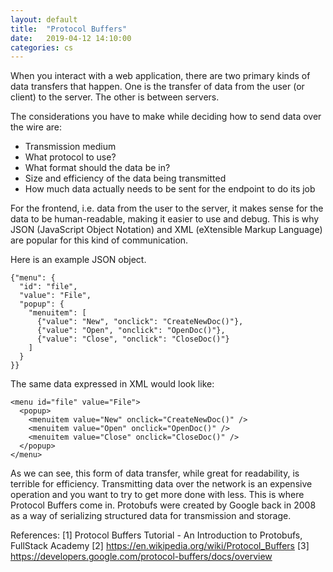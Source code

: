 ```yaml
---
layout: default
title:  "Protocol Buffers"
date:   2019-04-12 14:10:00
categories: cs
---
```


When you interact with a web application, there are two primary kinds of data transfers that happen. One is the transfer of
data from the user (or client) to the server. The other is between servers.

The considerations you have to make while deciding how to send data over the wire are:
  * Transmission medium
  * What protocol to use?
  * What format should the data be in?
  * Size and efficiency of the data being transmitted
  * How much data actually needs to be sent for the endpoint to do its job

For the frontend, i.e. data from the user to the server, it makes sense for the data to be human-readable, making it easier to
use and debug. This is why JSON (JavaScript Object Notation) and XML (eXtensible Markup Language) are popular for this kind of
communication.

Here is an example JSON object.
```
{"menu": {
  "id": "file",
  "value": "File",
  "popup": {
    "menuitem": [
      {"value": "New", "onclick": "CreateNewDoc()"},
      {"value": "Open", "onclick": "OpenDoc()"},
      {"value": "Close", "onclick": "CloseDoc()"}
    ]
  }
}}
```
The same data expressed in XML would look like:
```
<menu id="file" value="File">
  <popup>
    <menuitem value="New" onclick="CreateNewDoc()" />
    <menuitem value="Open" onclick="OpenDoc()" />
    <menuitem value="Close" onclick="CloseDoc()" />
  </popup>
</menu>
```

As we can see, this form of data transfer, while great for readability, is terrible for efficiency. Transmitting data over
the network is an expensive operation and you want to try to get more done with less. This is where Protocol Buffers come in.
Protobufs were created by Google back in 2008 as a way of serializing structured data for transmission and storage.

References:
[1] Protocol Buffers Tutorial - An Introduction to Protobufs, FullStack Academy
[2] https://en.wikipedia.org/wiki/Protocol_Buffers
[3] https://developers.google.com/protocol-buffers/docs/overview
